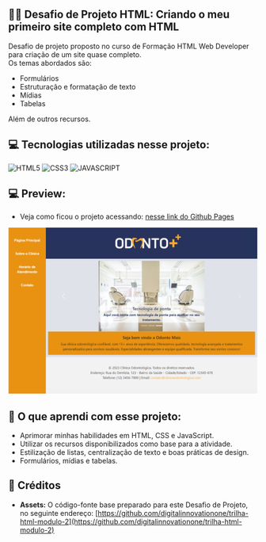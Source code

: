 ## 🏋️‍♂️ Desafio de Projeto HTML: Criando o meu primeiro site completo com HTML

Desafio de projeto proposto no curso de Formação HTML Web Developer para criação de um site quase completo. <br>
Os temas abordados são:<br>
- Formulários
- Estruturação e formatação de texto
- Mídias
- Tabelas<br>

Além de outros recursos.

## 💻 Tecnologias utilizadas nesse projeto:

<div style="display: inline_block">
  <img alt="HTML5" src="https://img.shields.io/badge/HTML5-E34F26?style=for-the-badge&logo=html5&logoColor=white">
  <img alt="CSS3" src="https://img.shields.io/badge/CSS3-1572B6?style=for-the-badge&logo=css3&logoColor=white">
  <img alt="JAVASCRIPT" src="https://img.shields.io/badge/JavaScript-323330?style=for-the-badge&logo=javascript&logoColor=F7DF1E">
</div>

## 💻 Preview:
- Veja como ficou o projeto acessando: [nesse link do Github Pages](https://ernandesneponuceno.github.io/Criando-o-meu-primeiro-site-completo-com-HTML/)
  
![Imagem do Projeto](assets/img/pagina01.png)

## 🤔 O que aprendi com esse projeto:
- Aprimorar minhas habilidades em HTML, CSS e JavaScript.
- Utilizar os recursos disponibilizados como base para a atividade.
- Estilização de listas, centralização de texto e boas práticas de design.
- Formulários, mídias e tabelas.

## 📌 Créditos
- **Assets:** O código-fonte base preparado para este Desafio de Projeto, no seguinte endereço:
  [https://github.com/digitalinnovationone/trilha-html-modulo-2](https://github.com/digitalinnovationone/trilha-html-modulo-2)

